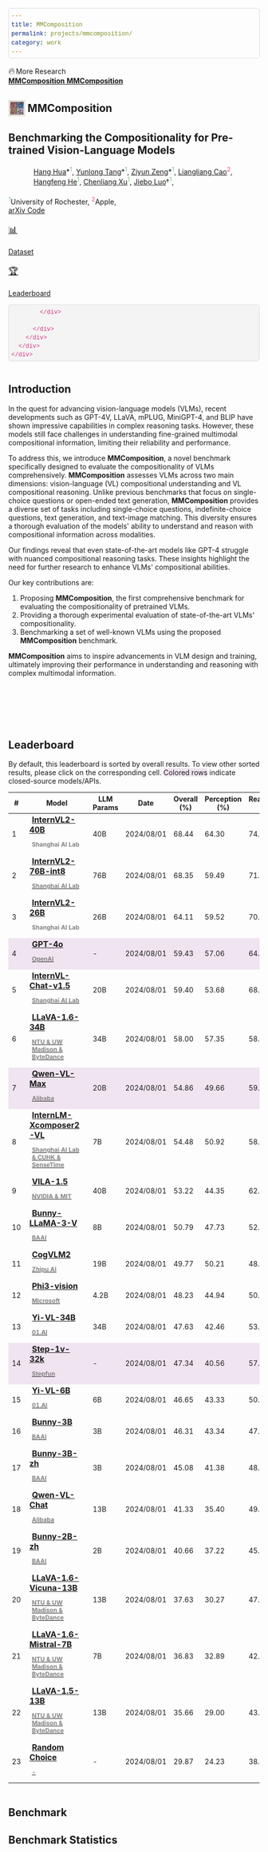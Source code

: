 ```yaml
---
title: MMComposition
permalink: projects/mmcomposition/
category: work
---
```


<html>
<head>
  <meta charset="UTF-8">
  <meta name="viewport" content="width=device-width, initial-scale=1.0">
  <title> MMComposition </title>

  <link rel="icon" href="./static/images/mmcomposition.png">

  <link href="https://fonts.googleapis.com/css?family=Google+Sans|Noto+Sans|Castoro" rel="stylesheet">

  <link rel="stylesheet" href="./static/css/bulma.min.css">
  <link rel="stylesheet" href="./static/css/bulma-carousel.min.css">
  <link rel="stylesheet" href="./static/css/bulma-slider.min.css">
  <link rel="stylesheet" href="./static/css/fontawesome.all.min.css">
  <link rel="stylesheet" href="https://cdn.jsdelivr.net/gh/jpswalsh/academicons@1/css/academicons.min.css">
  <link rel="stylesheet" href="./static/css/index.css">
  <link rel="stylesheet" href="./static/css/leaderboard.css">
  <link rel="stylesheet" href="./static/css/video-player.css">

  <!-- <link href="https://unpkg.com/tabulator-tables@5.5.2/dist/css/tabulator_bulma.min.css" rel="stylesheet">
  <script type="text/javascript" src="https://unpkg.com/tabulator-tables@5.5.2/dist/js/tabulator.min.js"></script> -->
  <script type="text/javascript" src="static/js/sort-table.js" defer></script>

  <script src="https://ajax.googleapis.com/ajax/libs/jquery/3.5.1/jquery.min.js"></script>
  <script defer src="./static/js/fontawesome.all.min.js"></script>
  <script src="./static/js/bulma-carousel.min.js"></script>
  <script src="./static/js/bulma-slider.min.js"></script>
  <script src="./static/js/explorer-index.js"></script>
  <script src="./static/js/question_card.js"></script>

  <script src="./static/js/leaderboard_testmini.js"></script>
  <!-- <script src="./data/results/output_folders.js" defer></script>
  <script src="./data/results/model_scores.js" defer></script>

  <script src="./visualizer/data/data_public.js" defer></script> -->
  <script>
    document.addEventListener("DOMContentLoaded", function() {
        const columns = [4, 5, 6, 7];  // 需要处理的列索引 (Overall, Perception, Reasoning, Probing)
        columns.forEach(colIndex => {
            let maxVal = -Infinity;
            let maxCell = null;
            let cells = document.querySelectorAll(`#results tbody tr td:nth-child(${colIndex + 1})`);
            cells.forEach(cell => {
                let cellValue = parseFloat(cell.textContent);
                if (cellValue > maxVal) {
                    maxVal = cellValue;
                    maxCell = cell;
                }
            });
            if (maxCell) {
                maxCell.style.fontWeight = "bold";
            }
        });
    });
</script>

</head>
<body>

<nav class="navbar" role="navigation" aria-label="main navigation">
  <div class="navbar-brand">
    <a role="button" class="navbar-burger" aria-label="menu" aria-expanded="false">
      <span aria-hidden="true"></span>
      <span aria-hidden="true"></span>
      <span aria-hidden="true"></span>
    </a>
  </div>
  <div class="navbar-menu">
    <div class="navbar-start" style="flex-grow: 1; justify-content: center;">

  <div class="navbar-item has-dropdown is-hoverable">
        <p style="font-size:18px; display: inline; margin-right: -2px; margin-top: 12px;">🔥</p>
        <a class="navbar-link">
          More Research
        </a>
        <div class="navbar-dropdown">
          <a class="navbar-item" href="https://github.com/yunlong10/MMComposition">
            <b>MMComposition</b> 
          </a>
          <a class="navbar-item" href="https://github.com/yunlong10/MMComposition">
            <b>MMComposition</b> 
          </a>
        </div>
      </div>
    </div>

  </div>
</nav>

<section class="hero">
  <div class="hero-body">
    <div class="container is-max-desktop">
      <div class="columns is-centered">
        <div class="column has-text-centered">
          <h1 class="title is-1 publication-title is-bold">
            <img src="static/images/mmcomposition.png" style="width:1.6em;vertical-align: middle" alt="Logo"/>
            <span class="video-mme" style="vertical-align: middle">MMComposition</span>
            </h1>
          <h2 class="subtitle is-3 publication-subtitle" style="margin-bottom: 20px;">
            Benchmarking the Compositionality for Pre-trained Vision-Language Models
          </h2>
          <div class="is-size-5 publication-authors" style="width: 80%; margin: 20px auto;" >
            <span class="author-block"><a href="https://hanghuacs.owlstown.net/">Hang Hua</a>*<sup style="color:#6fbf73;">1</sup>,</span>
            <span class="author-block"><a href="https://yunlong10.github.io">Yunlong Tang</a>*<sup style="color:#6fbf73;">1</sup>,</span>
            <span class="author-block"><a href="https://openreview.net/profile?id=~Ziyun_Zeng2">Ziyun Zeng</a>*<sup style="color:#6fbf73;">1</sup>,</span>
            <span class="author-block"><a href="http://llcao.net/">Liangliang Cao</a><sup style="color:#ed4b82;">2</sup>,</span>
            <!-- <span class="author-block"><a href="https://zyang-ur.github.io/">Zhengyuan Yang</a><sup style="color:#2d9ffd;">3</sup>,</span><br> -->
            <span class="author-block"><a href="https://hornhehhf.github.io/">Hangfeng He</a><sup style="color:#6fbf73;">1</sup>,</span>
            <span class="author-block"><a href="https://www.cs.rochester.edu/~cxu22/index.html">Chenliang Xu</a><sup style="color:#6fbf73;">1</sup>,</span>
            <span class="author-block"><a href="https://www.cs.rochester.edu/u/jluo/">Jiebo Luo</a>&dagger;<sup style="color:#6fbf73;">1</sup>,</span><br>
            <!-- <span class="author-block" style="font-size:24px"><a href="https://github.com/BradyFU/Video-MME">MMComposition Team</a></span> -->
        </div>
          <div class="is-size-5 publication-authors">
            <span class="author-block"><sup style="color:#6fbf73;">1</sup>University of Rochester,</span>
            <span class="author-block"><sup style="color:#ed4b82">2</sup>Apple,</span>
            <!-- <span class="author-block"><sup style="color:#2d9ffd">3</sup>Microsoft</span> -->
            <!-- <span class="paper-block"><b style="color:#f41c1c">ICLR 2024 Oral</b> (85 in 7304, 1.2%)</span> -->
          </div>
          <div class="column has-text-centered">
            <div class="publication-links">
              <!-- PDF Link. -->
              <span class="link-block">
                <a href=""
                   class="external-link button is-normal is-rounded is-dark">
                <!-- <a href="https://lupantech.github.io/papers/arxiv23_mathvista.pdf"
                   class="external-link button is-normal is-rounded is-dark"> -->
                  <span class="icon">
                      <i class="ai ai-arxiv"></i>
                  </span>
                  <span>arXiv</span>
                </a>
              </span>
              <!-- Code Link. -->
              <span class="link-block">
                <a href="https://github.com/yunlong10/MMComposition"
                   class="external-link button is-normal is-rounded is-dark">
                  <span class="icon">
                      <i class="fab fa-github"></i>
                  </span>
                  <span>Code</span>
                  </a>
              </span>
              <!-- Dataset Link. -->
              <span class="link-block">
                <a href="https://github.com/yunlong10/MMComposition"
                   class="external-link button is-normal is-rounded is-dark">
                  <span class="icon">
                      <!-- <i class="far fa-images"></i> -->
                      <p style="font-size:18px">📊</p>
                  </span>
                  <span>Dataset</span>
                </a>
              </span> 
              <!-- Leaderboard Link. -->
              <span class="link-block">
                <a href="#leaderboard"
                   class="external-link button is-normal is-rounded is-dark">
                  <span class="icon">
                      <p style="font-size:18px">🏆</p>
                  </span>
                  <span>Leaderboard</span>
                </a>
              </span>

            </div>

          </div>
        </div>
      </div>
    </div>

  </div>
</section>

<section class="section">
  <div class="container" style="margin-bottom: 2vh;">
    <!-- Abstract. -->
    <div class="columns is-centered has-text-centered">
      <div class="column is-four-fifths">
        <h2 class="title is-3">Introduction</h2>
        <div class="content has-text-justified">
          In the quest for advancing vision-language models (VLMs), recent developments such as GPT-4V, LLaVA, mPLUG, MiniGPT-4, and BLIP have shown impressive capabilities in complex reasoning tasks. However, these models still face challenges in understanding fine-grained multimodal compositional information, limiting their reliability and performance.

To address this, we introduce <strong>MMComposition</strong>, a novel benchmark specifically designed to evaluate the compositionality of VLMs comprehensively. <strong>MMComposition</strong> assesses VLMs across two main dimensions: vision-language (VL) compositional understanding and VL compositional reasoning. Unlike previous benchmarks that focus on single-choice questions or open-ended text generation, <strong>MMComposition</strong> provides a diverse set of tasks including single-choice questions, indefinite-choice questions, text generation, and text-image matching. This diversity ensures a thorough evaluation of the models' ability to understand and reason with compositional information across modalities.

Our findings reveal that even state-of-the-art models like GPT-4 struggle with nuanced compositional reasoning tasks. These insights highlight the need for further research to enhance VLMs' compositional abilities.

Our key contributions are:

<ol>
    <li>Proposing <strong>MMComposition</strong>, the first comprehensive benchmark for evaluating the compositionality of pretrained VLMs.</li>
    <li>Providing a thorough experimental evaluation of state-of-the-art VLMs' compositionality.</li>
    <li>Benchmarking a set of well-known VLMs using the proposed <strong>MMComposition</strong> benchmark.</li>
</ol>

<strong>MMComposition</strong> aims to inspire advancements in VLM design and training, ultimately improving their performance in understanding and reasoning with complex multimodal information.

</div>
</div>
</div>
<!--/ Abstract. -->

</div>
</section>

<section class="section">
  <div class="container">
    <div class="columns is-centered">
      <div class="column is-full has-text-centered content">
        <h2 class="title is-3" id="leaderboard">Leaderboard</h2>
        <div class="content">
          <!-- <p class="mt-3">Accuracy scores on Video-MME are presented for short, medium, and long videos, taking the corresponding subtitles as input or not.
          </p>
          <div class="video-duration">
            <p>
              <strong>Short Video:</strong> &lt; 2min  
              <strong>Medium Video:</strong> 4min ~ 15min
              <strong>Long Video:</strong> 30min ~ 60min
            </p> -->
            <p>
              By default, this leaderboard is sorted by overall results. To view other sorted results, please click on the corresponding cell. <span style="background-color: #f0e4f1;">Colored rows</span> indicate closed-source models/APIs.
            </p>
          <!-- </div> -->
          <table class="js-sort-table js-sort-asc" id="results" style="margin-left: auto; margin-right: auto;">
              <thead>
                  <tr>
                      <th rowspan="1" style="vertical-align: middle; width: 50px;" data-js-sort-colNum="4"><strong>#</strong></th>
                      <th rowspan="1" class="no-sort" style="vertical-align: middle; width: 180px;" data-js-sort-colNum="NaN"><strong>Model</strong></th>
                      <th rowspan="1" class="no-sort" style="vertical-align: middle; width: 30px;" data-js-sort-colNum="NaN"><strong>LLM <br>Params</strong></th>
                      <th colspan="1" style="vertical-align: middle; width: 110px;" data-js-sort-colNum="3"><strong>Date</strong></th>
                      <th colspan="1" style="vertical-align: middle; width: 120px;" data-js-sort-colNum="4"><strong>Overall (%)</strong></th>
                      <th colspan="1" style="vertical-align: middle; width: 120px;" data-js-sort-colNum="5"><strong>Perception (%)</strong></th>
                      <th colspan="1" style="vertical-align: middle; width: 120px;" data-js-sort-colNum="6"><strong>Reasoning (%)</strong></th>
                      <th colspan="1" style="vertical-align: middle; width: 120px;" data-js-sort-colNum="7"><strong>Probing (%)</strong></th>
                  </tr>
              </thead>
              <tbody>
                  <tr>
                      <td style="vertical-align: middle;">1</td>
                      <td style="text-align: left; padding: 2px 10px;">
                          <b class="">
                              <a href="https://huggingface.co/OpenGVLab/InternVL2-40B" class="ext-link" style="font-size: 16px; margin-left: 5px;">InternVL2-40B</a>
                              <p style="font-size: 12px; margin-left: 5px; color: #858383;">Shanghai AI Lab</p>
                          </b>
                      </td>
                      <td style="vertical-align: middle;">40B </td>
                      <td style="vertical-align: middle;">2024/08/01</td>
                      <td style="vertical-align: middle;">68.44</td>
                      <td style="vertical-align: middle;">64.30</td>
                      <td style="vertical-align: middle;">74.62</td>
                      <td style="vertical-align: middle;">67.36</td>
                  </tr>
                  <tr>
                      <td style="vertical-align: middle;">2</td>
                      <td style="text-align: left; padding: 2px 10px;"><b class=""><a href="https://huggingface.co/OpenGVLab/InternVL2-Llama3-76B" class="ext-link" style="font-size: 16px; margin-left: 5px;">InternVL2-76B-int8
                          <p style="font-size: 12px; margin-left: 5px; color: #858383;">Shanghai AI Lab</p>
                      </a></b></td>
                      <td style="vertical-align: middle;">76B </td>
                      <td style="vertical-align: middle;">2024/08/01</td>
                      <td style="vertical-align: middle;">68.35</td>
                      <td style="vertical-align: middle;">59.49</td>
                      <td style="vertical-align: middle;">71.73</td>
                      <td style="vertical-align: middle;">60.49</td>
                  </tr>
                  <tr>
                      <td style="vertical-align: middle;">3</td>
                      <td style="text-align: left; padding: 2px 10px;">
                          <b class="">
                              <a href="https://huggingface.co/OpenGVLab/InternVL2-26B" class="ext-link" style="font-size: 16px; margin-left: 5px;">InternVL2-26B</a>
                              <p style="font-size: 12px; margin-left: 5px; color: #858383;">Shanghai AI Lab</p>
                          </b>
                      </td>
                      <td style="vertical-align: middle;">26B </td>
                      <td style="vertical-align: middle;">2024/08/01</td>
                      <td style="vertical-align: middle;">64.11</td>
                      <td style="vertical-align: middle;">59.52</td>
                      <td style="vertical-align: middle;">70.03</td>
                      <td style="vertical-align: middle;">60.42</td>
                  </tr>
                  <tr style="background-color: #f0e4f1;">
                      <td style="vertical-align: middle;">4</td>
                      <td style="text-align: left; padding: 2px 10px;"><b class=""><a href="https://openai.com/index/hello-gpt-4o/" class="ext-link" style="font-size: 16px; margin-left: 5px;">GPT-4o
                          <p style="font-size: 12px; margin-left: 5px; color: #858383;">OpenAI</p>
                      </a> </b></td>
                      <td style="vertical-align: middle;">- </td>
                      <td style="vertical-align: middle;">2024/08/01</td>
                      <td style="vertical-align: middle;">59.43</td>
                      <td style="vertical-align: middle;">57.06</td>
                      <td style="vertical-align: middle;">64.17</td>
                      <td style="vertical-align: middle;">54.65</td>
                  </tr>
                  <tr>
                      <td style="vertical-align: middle;">5</td>
                      <td style="text-align: left; padding: 2px 10px;"><b class=""><a href="https://huggingface.co/OpenGVLab/InternVL-Chat-V1-5" class="ext-link" style="font-size: 16px; margin-left: 5px;">InternVL-Chat-v1.5
                          <p style="font-size: 12px; margin-left: 5px; color: #858383;">Shanghai AI Lab</p>
                      </a> </b></td>
                      <td style="vertical-align: middle;">20B </td>
                      <td style="vertical-align: middle;">2024/08/01</td>
                      <td style="vertical-align: middle;">59.40</td>
                      <td style="vertical-align: middle;">53.68</td>
                      <td style="vertical-align: middle;">68.20</td>
                      <td style="vertical-align: middle;">57.01</td>
                  </tr>
                  <tr>
                      <td style="vertical-align: middle;">6</td>
                      <td style="text-align: left; padding: 2px 10px;"><b class=""><a href="https://huggingface.co/liuhaotian/llava-v1.6-34b" class="ext-link" style="font-size: 16px; margin-left: 5px;">LLaVA-1.6-34B
                          <p style="font-size: 12px; margin-left: 5px; color: #858383;">NTU & UW Madison & ByteDance</p>
                      </a></b></td>
                      <td style="vertical-align: middle;">34B</td>
                      <td style="vertical-align: middle;">2024/08/01</td>
                      <td style="vertical-align: middle;">58.00</td>
                      <td style="vertical-align: middle;">57.35</td>
                      <td style="vertical-align: middle;">58.88</td>
                      <td style="vertical-align: middle;">58.17</td>
                  </tr>
                  <tr style="background-color: #f0e4f1;">
                      <td style="vertical-align: middle;">7</td>
                      <td style="text-align: left; padding: 2px 10px;"><b class=""><a href="https://github.com/QwenLM/Qwen-VL#qwen-vl-plus" class="ext-link" style="font-size: 16px; margin-left: 5px;">Qwen-VL-Max
                          <p style="font-size: 12px; margin-left: 5px; color: #858383;">Alibaba</p>
                      </a></b></td>
                      <td style="vertical-align: middle;">20B</td>
                      <td style="vertical-align: middle;">2024/08/01</td>
                      <td style="vertical-align: middle;">54.86</td>
                      <td style="vertical-align: middle;">49.66</td>
                      <td style="vertical-align: middle;">59.63</td>
                      <td style="vertical-align: middle;">63.87</td>
                  </tr>
                  <tr>
                      <td style="vertical-align: middle;">8</td>
                      <td style="text-align: left; padding: 2px 10px;"><b class=""><a href="https://huggingface.co/internlm/internlm-xcomposer2-vl-7b" class="ext-link" style="font-size: 16px; margin-left: 5px;">InternLM-Xcomposer2-VL
                      <p style="font-size: 12px; margin-left: 5px; color: #858383;">Shanghai AI Lab & CUHK & SenseTime</p>
                      </a></b></td>
                      <td style="vertical-align: middle;">7B</td>
                      <td style="vertical-align: middle;">2024/08/01</td>
                      <td style="vertical-align: middle;">54.48</td>
                      <td style="vertical-align: middle;">50.92</td>
                      <td style="vertical-align: middle;">58.75</td>
                      <td style="vertical-align: middle;">57.15</td>
                  </tr>
                  <tr>
                      <td style="vertical-align: middle;">9</td>
                      <td style="text-align: left; padding: 2px 10px;"><b class=""><a href="https://github.com/NVlabs/VILA" class="ext-link" style="font-size: 16px; margin-left: 5px;">VILA-1.5
                          <p style="font-size: 12px; margin-left: 5px; color: #858383;">NVIDIA & MIT</p>
                      </a></b></td>
                      <td style="vertical-align: middle;">40B</td>
                      <td style="vertical-align: middle;">2024/08/01</td>
                      <td style="vertical-align: middle;">53.22</td>
                      <td style="vertical-align: middle;">44.35</td>
                      <td style="vertical-align: middle;">62.34</td>
                      <td style="vertical-align: middle;">65.21</td>
                  </tr>
                  <tr>
                      <td style="vertical-align: middle;">10</td>
                      <td style="text-align: left; padding: 2px 10px;"><b class=""><a href="https://huggingface.co/BAAI/Bunny-Llama-3-8B-V" class="ext-link" style="font-size: 16px; margin-left: 5px;">Bunny-LLaMA-3-V
                          <p style="font-size: 12px; margin-left: 5px; color: #858383;">BAAI</p>
                      </a></b></td>
                      <td style="vertical-align: middle;">8B</td>
                      <td style="vertical-align: middle;">2024/08/01</td>
                      <td style="vertical-align: middle;">50.79</td>
                      <td style="vertical-align: middle;">47.73</td>
                      <td style="vertical-align: middle;">52.64</td>
                      <td style="vertical-align: middle;">59.44</td>
                  </tr>
                  <tr>
                      <td style="vertical-align: middle;">11</td>
                      <td style="text-align: left; padding: 2px 10px;"><b class=""><a href="https://huggingface.co/THUDM/cogvlm2-llama3-chat-19B" class="ext-link" style="font-size: 16px; margin-left: 5px;">CogVLM2
                          <p style="font-size: 12px; margin-left: 5px; color: #858383;">Zhipu AI</p>
                      </a></b></td>
                      <td style="vertical-align: middle;">19B</td>
                      <td style="vertical-align: middle;">2024/08/01</td>
                      <td style="vertical-align: middle;">49.77</td>
                      <td style="vertical-align: middle;">50.21</td>
                      <td style="vertical-align: middle;">48.87</td>
                      <td style="vertical-align: middle;">50.69</td>
                  </tr>
                  <tr>
                      <td style="vertical-align: middle;">12</td>
                      <td style="text-align: left; padding: 2px 10px;"><b class=""><a href="https://huggingface.co/microsoft/Phi-3-vision-128k-instruct" class="ext-link" style="font-size: 16px; margin-left: 5px;">Phi3-vision
                          <p style="font-size: 12px; margin-left: 5px; color: #858383;">Microsoft</p>
                      </a></b></td>
                      <td style="vertical-align: middle;">4.2B</td>
                      <td style="vertical-align: middle;">2024/08/01</td>
                      <td style="vertical-align: middle;">48.23</td>
                      <td style="vertical-align: middle;">44.94</td>
                      <td style="vertical-align: middle;">50.44</td>
                      <td style="vertical-align: middle;">56.75</td>
                  </tr>
                  <tr>
                      <td style="vertical-align: middle;">13</td>
                      <td style="text-align: left; padding: 2px 10px;"><b class=""><a href="https://huggingface.co/01-ai/Yi-VL-34B" class="ext-link" style="font-size: 16px; margin-left: 5px;">Yi-VL-34B
                          <p style="font-size: 12px; margin-left: 5px; color: #858383;">01.AI</p>
                      </a></b></td>
                      <td style="vertical-align: middle;">34B</td>
                      <td style="vertical-align: middle;">2024/08/01</td>
                      <td style="vertical-align: middle;">47.63</td>
                      <td style="vertical-align: middle;">42.46</td>
                      <td style="vertical-align: middle;">53.15</td>
                      <td style="vertical-align: middle;">53.88</td>
                  </tr>
                  <tr style="background-color: #f0e4f1;">
                      <td style="vertical-align: middle;">14</td>
                      <td style="text-align: left; padding: 2px 10px;"><b class=""><a href="https://www.stepfun.com/#step1v" class="ext-link" style="font-size: 16px; margin-left: 5px;">Step-1v-32k
                          <p style="font-size: 12px; margin-left: 5px; color: #858383;">Stepfun</p>
                      </a></b></td>
                      <td style="vertical-align: middle;">- </td>
                      <td style="vertical-align: middle;">2024/08/01</td>
                      <td style="vertical-align: middle;">47.34</td>
                      <td style="vertical-align: middle;">40.56</td>
                      <td style="vertical-align: middle;">57.49</td>
                      <td style="vertical-align: middle;">45.46</td>
                  </tr>
                  <tr>
                      <td style="vertical-align: middle;">15</td>
                      <td style="text-align: left; padding: 2px 10px;"><b class=""><a href="https://huggingface.co/01-ai/Yi-VL-6B" class="ext-link" style="font-size: 16px; margin-left: 5px;">Yi-VL-6B
                          <p style="font-size: 12px; margin-left: 5px; color: #858383;">01.AI</p>
                      </a></b></td>
                      <td style="vertical-align: middle;">6B</td>
                      <td style="vertical-align: middle;">2024/08/01</td>
                      <td style="vertical-align: middle;">46.65</td>
                      <td style="vertical-align: middle;">43.33</td>
                      <td style="vertical-align: middle;">50.76</td>
                      <td style="vertical-align: middle;">48.76</td>
                  </tr>
                  <tr>
                      <td style="vertical-align: middle;">16</td>
                      <td style="text-align: left; padding: 2px 10px;"><b class=""><a href="https://huggingface.co/BAAI/Bunny-v1_0-3B" class="ext-link" style="font-size: 16px; margin-left: 5px;">Bunny-3B
                          <p style="font-size: 12px; margin-left: 5px; color: #858383;">BAAI</p>
                      </a></b></td>
                      <td style="vertical-align: middle;">3B</td>
                      <td style="vertical-align: middle;">2024/08/01</td>
                      <td style="vertical-align: middle;">46.31</td>
                      <td style="vertical-align: middle;">43.34</td>
                      <td style="vertical-align: middle;">47.98</td>
                      <td style="vertical-align: middle;">55.08</td>
                  </tr>
                  <tr>
                      <td style="vertical-align: middle;">17</td>
                      <td style="text-align: left; padding: 2px 10px;"><b class=""><a href="https://huggingface.co/BAAI/Bunny-v1_0-3B-zh" class="ext-link" style="font-size: 16px; margin-left: 5px;">Bunny-3B-zh
                      <p style="font-size: 12px; margin-left: 5px; color: #858383;">BAAI</p>
                      </a></b></td>
                      <td style="vertical-align: middle;">3B</td>
                      <td style="vertical-align: middle;">2024/08/01</td>
                      <td style="vertical-align: middle;">45.08</td>
                      <td style="vertical-align: middle;">41.38</td>
                      <td style="vertical-align: middle;">48.55</td>
                      <td style="vertical-align: middle;">51.24</td>
                  </tr>
                  <tr>
                      <td style="vertical-align: middle;">18</td>
                      <td style="text-align: left; padding: 2px 10px;"><b class=""><a href="https://huggingface.co/Qwen/Qwen-VL-Chat" class="ext-link" style="font-size: 16px; margin-left: 5px;">Qwen-VL-Chat
                          <p style="font-size: 12px; margin-left: 5px; color: #858383;">Alibaba</p>
                      </a></b></td>
                      <td style="vertical-align: middle;">13B</td>
                      <td style="vertical-align: middle;">2024/08/01</td>
                      <td style="vertical-align: middle;">41.33</td>
                      <td style="vertical-align: middle;">35.40</td>
                      <td style="vertical-align: middle;">49.69</td>
                      <td style="vertical-align: middle;">41.54</td>
                  </tr>
                  <tr>
                      <td style="vertical-align: middle;">19</td>
                      <td style="text-align: left; padding: 2px 10px;"><b class=""><a href="https://huggingface.co/BAAI/Bunny-v1_0-2B-zh" class="ext-link" style="font-size: 16px; margin-left: 5px;">Bunny-2B-zh
                          <p style="font-size: 12px; margin-left: 5px; color: #858383;">BAAI</p>
                      </a></b></td>
                      <td style="vertical-align: middle;">2B</td>
                      <td style="vertical-align: middle;">2024/08/01</td>
                      <td style="vertical-align: middle;">40.66</td>
                      <td style="vertical-align: middle;">37.22</td>
                      <td style="vertical-align: middle;">45.47</td>
                      <td style="vertical-align: middle;">40.96</td>
                  </tr>
                  <tr>
                      <td style="vertical-align: middle;">20</td>
                      <td style="text-align: left; padding: 2px 10px;"><b class=""><a href="https://huggingface.co/liuhaotian/llava-v1.6-vicuna-13b" class="ext-link" style="font-size: 16px; margin-left: 5px;">LLaVA-1.6-Vicuna-13B
                          <p style="font-size: 12px; margin-left: 5px; color: #858383;">NTU & UW Madison & ByteDance</p>
                      </a></b></td>
                      <td style="vertical-align: middle;">13B</td>
                      <td style="vertical-align: middle;">2024/08/01</td>
                      <td style="vertical-align: middle;">37.63</td>
                      <td style="vertical-align: middle;">30.27</td>
                      <td style="vertical-align: middle;">47.92</td>
                      <td style="vertical-align: middle;">38.16</td>
                  </tr>
                  <tr>
                      <td style="vertical-align: middle;">21</td>
                      <td style="text-align: left; padding: 2px 10px;"><b class=""><a href="https://huggingface.co/liuhaotian/llava-v1.6-mistral-7b" class="ext-link" style="font-size: 16px; margin-left: 5px;">LLaVA-1.6-Mistral-7B
                          <p style="font-size: 12px; margin-left: 5px; color: #858383;">NTU & UW Madison & ByteDance</p>
                      </a></b></td>
                      <td style="vertical-align: middle;">7B</td>
                      <td style="vertical-align: middle;">2024/08/01</td>
                      <td style="vertical-align: middle;">36.83</td>
                      <td style="vertical-align: middle;">32.89</td>
                      <td style="vertical-align: middle;">42.00</td>
                      <td style="vertical-align: middle;">38.24</td>
                  </tr>
                  <tr>
                      <td style="vertical-align: middle;">22</td>
                      <td style="text-align: left; padding: 2px 10px;"><b class=""><a href="https://huggingface.co/liuhaotian/llava-v1.5-13b" class="ext-link" style="font-size: 16px; margin-left: 5px;">LLaVA-1.5-13B
                          <p style="font-size: 12px; margin-left: 5px; color: #858383;">NTU & UW Madison & ByteDance</p>
                      </a></b></td>
                      <td style="vertical-align: middle;">13B</td>
                      <td style="vertical-align: middle;">2024/08/01</td>
                      <td style="vertical-align: middle;">35.66</td>
                      <td style="vertical-align: middle;">29.00</td>
                      <td style="vertical-align: middle;">43.45</td>
                      <td style="vertical-align: middle;">41.39</td>
                  </tr>
                  <tr>
                      <td style="vertical-align: middle;">23</td>
                      <td style="text-align: left; padding: 2px 10px;"><b class=""><a href="" class="ext-link" style="font-size: 16px; margin-left: 5px;">Random Choice
                          <p style="font-size: 12px; margin-left: 5px; color: #858383;">-</p>
                      </a></b></td>
                      <td style="vertical-align: middle;">-</td>
                      <td style="vertical-align: middle;">2024/08/01</td>
                      <td style="vertical-align: middle;">29.87</td>
                      <td style="vertical-align: middle;">24.23</td>
                      <td style="vertical-align: middle;">38.22</td>
                      <td style="vertical-align: middle;">28.61</td>
                  </tr>
                  </tbody>
                  </table>
        <!-- <p style="text-align: left;">
          1* The short and medium videos are sampled at 1 fps, while the long videos are sampled at 2 fps to ensure the stability of the API.
          <br>2* The videos less than 384 seconds are sampled at 1 fps, and for those longer than 384 seconds, we extract 384 frames uniformly. All the frames are resized to 512x512 resolution to fit within GPT-4o’s max context length.
        </p> -->
        </div>
      </div>
    </div>

  </div>
</section>

<!-- DATASET SECTION -->
<section class="hero is-light is-small">
  <div class="hero-body has-text-centered">
  <h1 class="title is-1 mathvista_other">
    <span class="mathvista_other" style="vertical-align: middle">Benchmark</span>
  </h1>
  </div>
</section>
            
<section class="section">
  <div class="container">
    <div class="content has-text-centered">
      <h2 class="title is-3" style="margin-top: 30px;">Benchmark Statistics</h2>
      <!-- 图表部分 -->
      <div style="display: flex; justify-content: center;">
        <!-- <img src="data:image/gif;base64,R0lGODlhAQABAIAAAAAAAP///ywAAAAAAQABAAACAUwAOw==" style="width: 10vw; height: 60vh;"/> -->
        <div id="container" style="width: 80vw; height: 80vh; max-width: 1000px; margin: 0; padding: 0;"></div>
        <!-- <img src="data:image/gif;base64,R0lGODlhAQABAIAAAAAAAP///ywAAAAAAQABAAACAUwAOw==" style="width: 10vw; height: 60vh;"/> -->
      </div>
      <script type="text/javascript" src="https://registry.npmmirror.com/echarts/5.5.0/files/dist/echarts.min.js"></script>
      <script type="text/javascript" src="static/js/bingtu.js"></script>
      <p style="text-align: center; margin-left: auto; margin-right: auto; width: 50%;"> 
        <strong>Question Categorie Hierarchy</strong>: Question Types in MMComposition Benchmark for Evaluating Vision-Language Models.
      </p>
    </div>
  </div>
</section>

<!-- </section> -->
<section class="hero is-light is-small">
  <div class="hero-body has-text-centered">
    <h1 class="title is-1 mathvista_other" id="citation">Citation</h1>
  </div>
</section>

<section class="section" id="BibTeX">
  <div class="container is-max-desktop content">
    <pre><code>
    @article{hua2024mmcomposition,
      title={MMComposition: Benchmarking the Compositionality for Pre-trained Vision-Language Models},
      author={Hua, Hang and Tang, Yunlong and Zeng, Ziyun and Cao, Liangliang and Yang, Zhengyuan and He, Hangfeng and Xu, Chenliang and Luo, Jiebo},
      journal={},
      year={2024}
    }
</code></pre>
  </div>
</section>

<section class="section">
  <div class="container" style="width: 60%;">
  <style>
      pre {
        background-color: #f4f4f4;
        padding: 5px; /* 调整padding为5px */
        border: 1px solid #ddd;
        border-radius: 5px;
        overflow-x: auto; /* 允许水平滚动 */
    }
    code {
        font-family: Consolas, "Courier New", monospace;
        color: #d63384; /* 代码文本颜色 */
    }
  </style>

  </div>
</section>

<footer class="footer">
  <!-- <div class="container"> -->
    <div class="content has-text-centered">
    </div>
    <div class="columns is-centered">
      <div class="column is-8">
        <div class="content">
          <p style="text-align: center;">
            This website is adapted from <a href="https://mathvista.github.io/">MathVista</a>, licensed under a <a rel="license"
                                                href="http://creativecommons.org/licenses/by-sa/4.0/">Creative
            Commons Attribution-ShareAlike 4.0 International License</a>.
          </p>
        </div>
      </div>
    </div>
  <!-- </div> -->
</footer>

</body>
</html>
